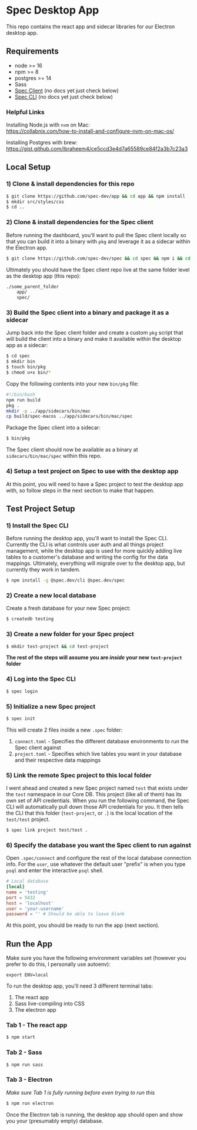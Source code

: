 # Spec Desktop App

This repo contains the react app and sidecar libraries for our Electron desktop app.

## Requirements

- node >= 16
- npm >= 8
- postgres >= 14
- Sass
- [Spec Client](https://github.com/spec-dev/spec) (no docs yet just check below)
- [Spec CLI](https://github.com/spec-dev/cli) (no docs yet just check below)

### Helpful Links

Installing Node.js with `nvm` on Mac:<br>
https://collabnix.com/how-to-install-and-configure-nvm-on-mac-os/

Installing Postgres with brew:<br>
https://gist.github.com/ibraheem4/ce5ccd3e4d7a65589ce84f2a3b7c23a3

## Local Setup

### 1) Clone & install dependencies for this repo

```bash
$ git clone https://github.com/spec-dev/app && cd app && npm install
$ mkdir src/styles/css
$ cd ..
```

### 2) Clone & install dependencies for the Spec client

Before running the dashboard, you'll want to pull the Spec client locally so that you can build it into a binary with `pkg` and leverage it as a sidecar within the Electron app.

```bash
$ git clone https://github.com/spec-dev/spec && cd spec && npm i && cd ..
```

Ultimately you should have the Spec client repo live at the same folder level as the desktop app (this repo):
```bash
./some_parent_folder
    app/
    spec/
```

### 3) Build the Spec client into a binary and package it as a sidecar

Jump back into the Spec client folder and create a custom `pkg` script that will build the client into a binary and make it available within the desktop app as a sidecar:

```bash
$ cd spec
$ mkdir bin
$ touch bin/pkg
$ chmod u+x bin/*
```

Copy the following contents into your new `bin/pkg` file:
```bash
#!/bin/bash
npm run build
pkg .
mkdir -p ../app/sidecars/bin/mac
cp build/spec-macos ../app/sidecars/bin/mac/spec
```

Package the Spec client into a sidecar:
```bash
$ bin/pkg
```

The Spec client should now be available as a binary at `sidecars/bin/mac/spec` within this repo.

### 4) Setup a test project on Spec to use with the desktop app

At this point, you will need to have a Spec project to test the desktop app with, so follow steps in the next section to make that happen.

## Test Project Setup

### 1) Install the Spec CLI

Before running the desktop app, you'll want to install the Spec CLI. Currently the CLI is what controls user auth and all things project management, while the desktop app is used for more quickly adding live tables to a customer's database and writing the config for the data mappings. Ultimately, everything will migrate over to the desktop app, but currently they work in tandem.

```bash
$ npm install -g @spec.dev/cli @spec.dev/spec
```

### 2) Create a new local database

Create a fresh database for your new Spec project:

```bash
$ createdb testing
```

### 3) Create a new folder for your Spec project

```bash
$ mkdir test-project && cd test-project
```

**The rest of the steps will assume you are *inside* your new `test-project` folder**

### 4) Log into the Spec CLI

```bash
$ spec login
```

### 5) Initialize a new Spec project

```bash
$ spec init
```

This will create 2 files inside a new `.spec` folder:
1) `connect.toml` - Specifies the different database environments to run the Spec client against
2) `project.toml` - Specifies which live tables you want in your database and their respective data mappings

### 5) Link the remote Spec project to this local folder

I went ahead and created a new Spec project named `test` that exists under the `test` namespace in our Core DB. This project (like all of them) has its own set of API credentials. When you run the following command, the Spec CLI will automatically pull down those API credentials for you. It then tells the CLI that this folder (`test-project`, or `.`) is the local location of the `test/test` project.

```bash
$ spec link project test/test .
```

### 6) Specify the database you want the Spec client to run against

Open `.spec/connect` and configure the rest of the local database connection info. For the `user`, use whatever the default user "prefix" is when you type `psql` and enter the interactive `psql` shell. 

```toml
# Local database
[local]
name = 'testing'
port = 5432
host = 'localhost'
user = 'your-username'
password = '' # Should be able to leave blank
```

At this point, you should be ready to run the app (next section).

## Run the App

Make sure you have the following environment variables set (however you prefer to do this, I personally use autoenv):
```
export ENV=local
```

To run the desktop app, you'll need 3 different terminal tabs:
1) The react app
2) Sass live-compiling into CSS
3) The electron app

### Tab 1 - The react app
```bash
$ npm start
```

### Tab 2 - Sass
```bash
$ npm run sass
```

### Tab 3 - Electron

*Make sure Tab 1 is fully running before even trying to run this*
```bash
$ npm run electron
```

Once the Electron tab is running, the desktop app should open and show you your (presumably empty) database.
